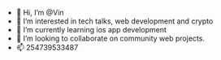 - 👋 Hi, I’m @Vin
- 👀 I’m interested in tech talks, web development and crypto
- 🌱 I’m currently learning ios app development
- 💞️ I’m looking to collaborate on community web projects.
- 📫 254739533487 

<!---
VinMusau/VinMusau is a ✨ special ✨ repository because its `README.md` (this file) appears on your GitHub profile.
You can click the Preview link to take a look at your changes.
--->
